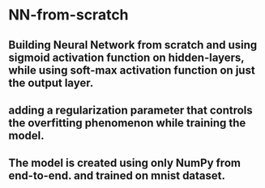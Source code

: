 # NN-from-scratch
## Building Neural Network from scratch and using sigmoid activation function on hidden-layers, while using soft-max activation function on just the output layer.

## adding a regularization parameter that controls the overfitting phenomenon while training the model.

## The model is created using only NumPy from end-to-end. and trained on mnist dataset.
